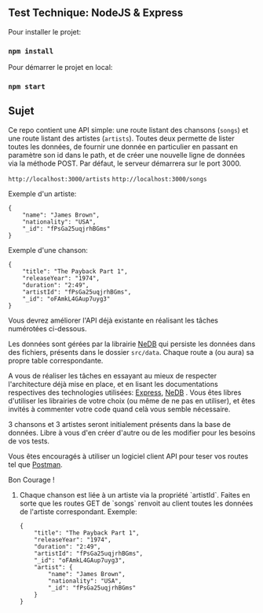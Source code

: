## Test Technique: NodeJS & Express

Pour installer le projet:
### `npm install`

Pour démarrer le projet en local:

### `npm start`


## Sujet

Ce repo contient une API simple: une route listant des chansons (`songs`) et une route listant des artistes (`artists`).
Toutes deux permette de lister toutes les données, de fournir une donnée en particulier en passant en paramètre son id dans le path,
et de créer une nouvelle ligne de données via la méthode POST. Par défaut, le serveur démarrera sur le port 3000.

`http://localhost:3000/artists`
`http://localhost:3000/songs`

Exemple d'un artiste:

```
{
    "name": "James Brown",
    "nationality": "USA",
    "_id": "fPsGa25uqjrhBGms"
}
```

Exemple d'une chanson:

```
{
    "title": "The Payback Part 1",
    "releaseYear": "1974",
    "duration": "2:49",
    "artistId": "fPsGa25uqjrhBGms",
    "_id": "oFAmkL4GAup7uyg3"
}
```

Vous devrez améliorer l'API déjà existante en réalisant les tâches numérotées ci-dessous. 

Les données sont gérées par la librairie <a href="https://github.com/louischatriot/nedb">NeDB</a> qui persiste les données dans des
fichiers, présents dans le dossier `src/data`. Chaque route a (ou aura) sa propre table correspondante.

A vous de réaliser les tâches en essayant au mieux de respecter l'architecture déjà mise en place, 
et en lisant les documentations respectives des technologies utilisées: <a href="https://expressjs.com/">Express</a>, <a href="https://github.com/louischatriot/nedb">NeDB</a> . Vous êtes libres d'utiliser les librairies de votre choix (ou même de ne pas en utiliser),
et êtes invités à commenter votre code quand celà vous semble nécessaire.

3 chansons et 3 artistes seront initialement présents dans la base de données. Libre à vous d'en créer d'autre ou de les modifier pour les besoins de
vos tests.

Vous êtes encouragés à utiliser un logiciel client API pour teser vos routes tel que <a href="https://www.postman.com/">Postman</a>.

Bon Courage !

<ol>
<li>
  Chaque chanson est liée à un artiste via la propriété `artistId`. Faites en sorte que les routes GET de `songs` renvoit au client toutes les données de l'artiste correspondant. Exemple:
    
```
{
    "title": "The Payback Part 1",
    "releaseYear": "1974",
    "duration": "2:49",
    "artistId": "fPsGa25uqjrhBGms",
    "_id": "oFAmkL4GAup7uyg3",
    "artist": {
        "name": "James Brown",
        "nationality": "USA",
        "_id": "fPsGa25uqjrhBGms"
    }
}
```
</li>
</ol>
